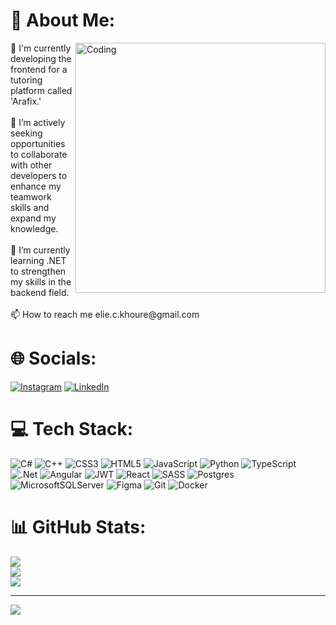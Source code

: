 # 💫 About Me:
<img align="right" alt="Coding" width="400" src="https://giffiles.alphacoders.com/209/209158.gif">
🔭 I'm currently developing the frontend for a tutoring platform called 'Arafix.'<br><br>👯 I’m actively seeking opportunities to collaborate with other developers to enhance my teamwork skills and expand my knowledge.<br><br>🌱 I’m currently learning .NET to strengthen my skills in the backend field.<br><br>📫 How to reach me elie.c.khoure@gmail.com


# 🌐 Socials:
[![Instagram](https://img.shields.io/badge/Instagram-%23E4405F.svg?logo=Instagram&logoColor=white)](https://instagram.com/Eliekhourre) [![LinkedIn](https://img.shields.io/badge/LinkedIn-%230077B5.svg?logo=linkedin&logoColor=white)](https://linkedin.com/in/elie-khoury-a0b06821b) 

# 💻 Tech Stack:
![C#](https://img.shields.io/badge/c%23-%23239120.svg?style=flat&logo=csharp&logoColor=white) ![C++](https://img.shields.io/badge/c++-%2300599C.svg?style=flat&logo=c%2B%2B&logoColor=white) ![CSS3](https://img.shields.io/badge/css3-%231572B6.svg?style=flat&logo=css3&logoColor=white) ![HTML5](https://img.shields.io/badge/html5-%23E34F26.svg?style=flat&logo=html5&logoColor=white) ![JavaScript](https://img.shields.io/badge/javascript-%23323330.svg?style=flat&logo=javascript&logoColor=%23F7DF1E) ![Python](https://img.shields.io/badge/python-3670A0?style=flat&logo=python&logoColor=ffdd54) ![TypeScript](https://img.shields.io/badge/typescript-%23007ACC.svg?style=flat&logo=typescript&logoColor=white) ![.Net](https://img.shields.io/badge/.NET-5C2D91?style=flat&logo=.net&logoColor=white) ![Angular](https://img.shields.io/badge/angular-%23DD0031.svg?style=flat&logo=angular&logoColor=white) ![JWT](https://img.shields.io/badge/JWT-black?style=flat&logo=JSON%20web%20tokens) ![React](https://img.shields.io/badge/react-%2320232a.svg?style=flat&logo=react&logoColor=%2361DAFB) ![SASS](https://img.shields.io/badge/SASS-hotpink.svg?style=flat&logo=SASS&logoColor=white) ![Postgres](https://img.shields.io/badge/postgres-%23316192.svg?style=flat&logo=postgresql&logoColor=white) ![MicrosoftSQLServer](https://img.shields.io/badge/Microsoft%20SQL%20Server-CC2927?style=flat&logo=microsoft%20sql%20server&logoColor=white) ![Figma](https://img.shields.io/badge/figma-%23F24E1E.svg?style=flat&logo=figma&logoColor=white) ![Git](https://img.shields.io/badge/git-%23F05033.svg?style=flat&logo=git&logoColor=white) ![Docker](https://img.shields.io/badge/docker-%230db7ed.svg?style=flat&logo=docker&logoColor=white)
# 📊 GitHub Stats:
![](https://github-readme-stats.vercel.app/api?username=Elie-Khoury&theme=dark&hide_border=true&include_all_commits=false&count_private=false)<br/>
![](https://github-readme-streak-stats.herokuapp.com/?user=Elie-Khoury&theme=dark&hide_border=true)<br/>
![](https://github-readme-stats.vercel.app/api/top-langs/?username=Elie-Khoury&theme=dark&hide_border=true&include_all_commits=false&count_private=false&layout=compact)

---
[![](https://visitcount.itsvg.in/api?id=Elie-Khoury&icon=5&color=12)](https://visitcount.itsvg.in)

<!-- Proudly created with GPRM ( https://gprm.itsvg.in ) -->
